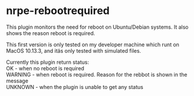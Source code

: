 # nrpe-rebootrequired
This plugin monitors the need for reboot on Ubuntu/Debian systems. It also shows the reason reboot is required.

This first version is only tested on my developer machine which runt on MacOS 10.13.3, and itäs only tested with simulated files.

Currently this plugin return status:  
OK      - when no reboot is required  
WARNING - when reboot is required. Reason for the rebbot is shown in the message  
UNKNOWN - when the plugin is unable to get any status  